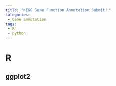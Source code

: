 ```yaml
---
title: "KEGG Gene Function Annotation Submit！"
categories: 
 - Gene annotation
tags: 
 - R
 - python
---
```


# R
## ggplot2
<div id="html-content"></div>

<script src="https://giscus.app/client.js"
        data-repo="mengqy2022/mengqy2022.github.io"
        data-repo-id="R_kgDONFQ-nw"
        data-category="Announcements"
        data-category-id="DIC_kwDONFQ-n84CjtiY"
        data-mapping="pathname"
        data-strict="0"
        data-reactions-enabled="1"
        data-emit-metadata="0"
        data-input-position="bottom"
        data-theme="dark_high_contrast"
        data-lang="zh-CN"
        crossorigin="anonymous"
        async>
</script>

<script>
  fetch('ggplot2_实例.htm')
    .then(response => response.text())
    .then(data => {
      document.getElementById('html-content').innerHTML = data;
    });
</script>